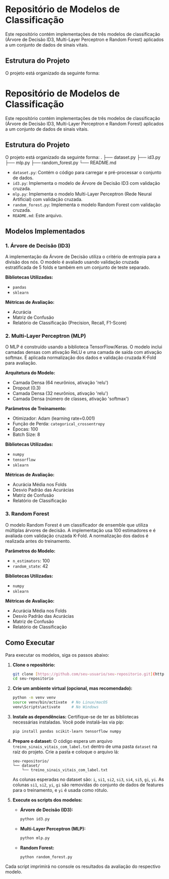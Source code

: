 # Repositório de Modelos de Classificação

Este repositório contém implementações de três modelos de classificação (Árvore de Decisão ID3, Multi-Layer Perceptron e Random Forest) aplicados a um conjunto de dados de sinais vitais.

## Estrutura do Projeto

O projeto está organizado da seguinte forma:
# Repositório de Modelos de Classificação

Este repositório contém implementações de três modelos de classificação (Árvore de Decisão ID3, Multi-Layer Perceptron e Random Forest) aplicados a um conjunto de dados de sinais vitais.

## Estrutura do Projeto

O projeto está organizado da seguinte forma:
.
├── dataset.py
├── id3.py
├── mlp.py
├── random_forest.py
└── README.md

- `dataset.py`: Contém o código para carregar e pré-processar o conjunto de dados.
- `id3.py`: Implementa o modelo de Árvore de Decisão ID3 com validação cruzada.
- `mlp.py`: Implementa o modelo Multi-Layer Perceptron (Rede Neural Artificial) com validação cruzada.
- `random_forest.py`: Implementa o modelo Random Forest com validação cruzada.
- `README.md`: Este arquivo.

## Modelos Implementados

### 1. Árvore de Decisão (ID3)

A implementação da Árvore de Decisão utiliza o critério de entropia para a divisão dos nós. O modelo é avaliado usando validação cruzada estratificada de 5 folds e também em um conjunto de teste separado.

**Bibliotecas Utilizadas:**
- `pandas`
- `sklearn`

**Métricas de Avaliação:**
- Acurácia
- Matriz de Confusão
- Relatório de Classificação (Precision, Recall, F1-Score)

### 2. Multi-Layer Perceptron (MLP)

O MLP é construído usando a biblioteca TensorFlow/Keras. O modelo inclui camadas densas com ativação ReLU e uma camada de saída com ativação softmax. É aplicada normalização dos dados e validação cruzada K-Fold para avaliação.

**Arquitetura do Modelo:**
- Camada Densa (64 neurônios, ativação 'relu')
- Dropout (0.3)
- Camada Densa (32 neurônios, ativação 'relu')
- Camada Densa (número de classes, ativação 'softmax')

**Parâmetros de Treinamento:**
- Otimizador: Adam (learning rate=0.001)
- Função de Perda: `categorical_crossentropy`
- Épocas: 100
- Batch Size: 8

**Bibliotecas Utilizadas:**
- `numpy`
- `tensorflow`
- `sklearn`

**Métricas de Avaliação:**
- Acurácia Média nos Folds
- Desvio Padrão das Acurácias
- Matriz de Confusão
- Relatório de Classificação

### 3. Random Forest

O modelo Random Forest é um classificador de ensemble que utiliza múltiplas árvores de decisão. A implementação usa 100 estimadores e é avaliada com validação cruzada K-Fold. A normalização dos dados é realizada antes do treinamento.

**Parâmetros do Modelo:**
- `n_estimators`: 100
- `random_state`: 42

**Bibliotecas Utilizadas:**
- `numpy`
- `sklearn`

**Métricas de Avaliação:**
- Acurácia Média nos Folds
- Desvio Padrão das Acurácias
- Matriz de Confusão
- Relatório de Classificação

## Como Executar

Para executar os modelos, siga os passos abaixo:

1.  **Clone o repositório:**
    ```bash
    git clone [https://github.com/seu-usuario/seu-repositorio.git](https://github.com/seu-usuario/seu-repositorio.git)
    cd seu-repositorio
    ```

2.  **Crie um ambiente virtual (opcional, mas recomendado):**
    ```bash
    python -m venv venv
    source venv/bin/activate  # No Linux/macOS
    venv\Scripts\activate     # No Windows
    ```

3.  **Instale as dependências:**
    Certifique-se de ter as bibliotecas necessárias instaladas. Você pode instalá-las via pip:
    ```bash
    pip install pandas scikit-learn tensorflow numpy
    ```

4.  **Prepare o dataset:**
    O código espera um arquivo `treino_sinais_vitais_com_label.txt` dentro de uma pasta `dataset` na raiz do projeto. Crie a pasta e coloque o arquivo lá:
    ```
    seu-repositorio/
    └── dataset/
        └── treino_sinais_vitais_com_label.txt
    ```
    As colunas esperadas no dataset são: `i`, `si1`, `si2`, `si3`, `si4`, `si5`, `gi`, `yi`. As colunas `si1`, `si2`, `yi`, `gi` são removidas do conjunto de dados de features para o treinamento, e `yi` é usada como rótulo.

5.  **Execute os scripts dos modelos:**

    - **Árvore de Decisão (ID3):**
      ```bash
      python id3.py
      ```

    - **Multi-Layer Perceptron (MLP):**
      ```bash
      python mlp.py
      ```

    - **Random Forest:**
      ```bash
      python random_forest.py
      ```

Cada script imprimirá no console os resultados da avaliação do respectivo modelo.
